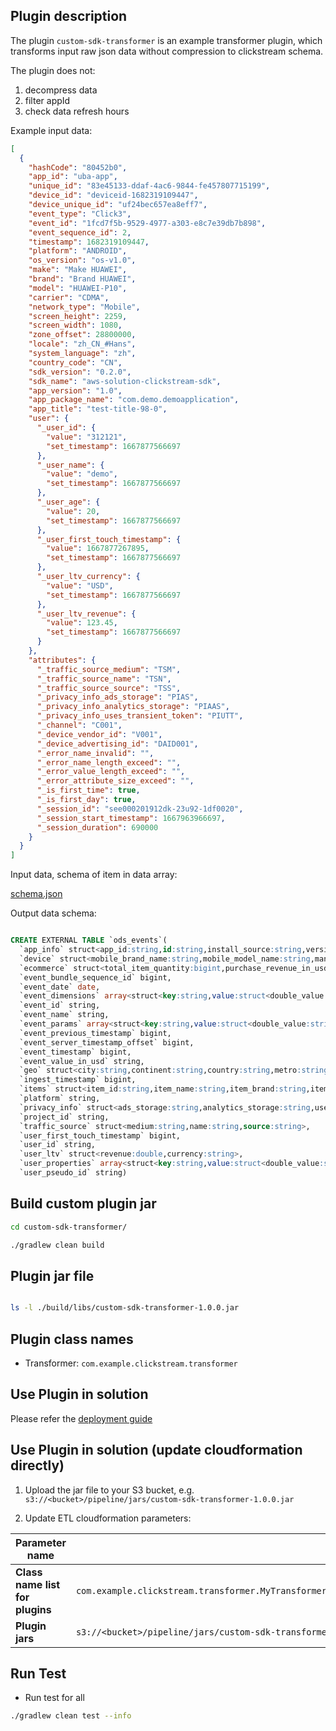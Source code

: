 ## Plugin description

The plugin `custom-sdk-transformer` is an example transformer plugin, which transforms input raw json data without compression to clickstream schema. 

The plugin does not:

1. decompress data
2. filter appId
3. check data refresh hours

Example input data:
```json
[
  {
    "hashCode": "80452b0",
    "app_id": "uba-app",
    "unique_id": "83e45133-ddaf-4ac6-9844-fe457807715199",
    "device_id": "deviceid-1682319109447",
    "device_unique_id": "uf24bec657ea8eff7",
    "event_type": "Click3",
    "event_id": "1fcd7f5b-9529-4977-a303-e8c7e39db7b898",
    "event_sequence_id": 2,
    "timestamp": 1682319109447,
    "platform": "ANDROID",
    "os_version": "os-v1.0",
    "make": "Make HUAWEI",
    "brand": "Brand HUAWEI",
    "model": "HUAWEI-P10",
    "carrier": "CDMA",
    "network_type": "Mobile",
    "screen_height": 2259,
    "screen_width": 1080,
    "zone_offset": 28800000,
    "locale": "zh_CN_#Hans",
    "system_language": "zh",
    "country_code": "CN",
    "sdk_version": "0.2.0",
    "sdk_name": "aws-solution-clickstream-sdk",
    "app_version": "1.0",
    "app_package_name": "com.demo.demoapplication",
    "app_title": "test-title-98-0",
    "user": {
      "_user_id": {
        "value": "312121",
        "set_timestamp": 1667877566697
      },
      "_user_name": {
        "value": "demo",
        "set_timestamp": 1667877566697
      },
      "_user_age": {
        "value": 20,
        "set_timestamp": 1667877566697
      },
      "_user_first_touch_timestamp": {
        "value": 1667877267895,
        "set_timestamp": 1667877566697
      },
      "_user_ltv_currency": {
        "value": "USD",
        "set_timestamp": 1667877566697
      },
      "_user_ltv_revenue": {
        "value": 123.45,
        "set_timestamp": 1667877566697
      }
    },
    "attributes": {
      "_traffic_source_medium": "TSM",
      "_traffic_source_name": "TSN",
      "_traffic_source_source": "TSS",
      "_privacy_info_ads_storage": "PIAS",
      "_privacy_info_analytics_storage": "PIAAS",
      "_privacy_info_uses_transient_token": "PIUTT",
      "_channel": "C001",
      "_device_vendor_id": "V001",
      "_device_advertising_id": "DAID001",
      "_error_name_invalid": "",
      "_error_name_length_exceed": "",
      "_error_value_length_exceed": "",
      "_error_attribute_size_exceed": "",
      "_is_first_time": true,
      "_is_first_day": true,
      "_session_id": "see000201912dk-23u92-1df0020",
      "_session_start_timestamp": 1667963966697,
      "_session_duration": 690000
    }
  }
]

```

Input data, schema of item in data array:

[schema.json](./src/main/resources/schema.json)


Output data schema:

```sql

CREATE EXTERNAL TABLE `ods_events`(
  `app_info` struct<app_id:string,id:string,install_source:string,version:string>, 
  `device` struct<mobile_brand_name:string,mobile_model_name:string,manufacturer:string,screen_width:bigint,screen_height:bigint,carrier:string,network_type:string,operating_system_version:string,operating_system:string,ua_browser:string,ua_browser_version:string,ua_os:string,ua_os_version:string,ua_device:string,ua_device_category:string,system_language:string,time_zone_offset_seconds:bigint,vendor_id:string,advertising_id:string>, 
  `ecommerce` struct<total_item_quantity:bigint,purchase_revenue_in_usd:double,purchase_revenue:double,refund_value_in_usd:double,refund_value:double,shipping_value_in_usd:double,shipping_value:double,tax_value_in_usd:double,tax_value:double,transaction_id:string,unique_items:bigint>, 
  `event_bundle_sequence_id` bigint, 
  `event_date` date,
  `event_dimensions` array<struct<key:string,value:struct<double_value:string,float_value:string,int_value:string,string_value:string>>>, 
  `event_id` string, 
  `event_name` string, 
  `event_params` array<struct<key:string,value:struct<double_value:string,float_value:string,int_value:string,string_value:string>>>, 
  `event_previous_timestamp` bigint, 
  `event_server_timestamp_offset` bigint, 
  `event_timestamp` bigint, 
  `event_value_in_usd` string, 
  `geo` struct<city:string,continent:string,country:string,metro:string,region:string,sub_continent:string,locale:string>, 
  `ingest_timestamp` bigint, 
  `items` struct<item_id:string,item_name:string,item_brand:string,item_variant:string,item_category:string,item_category2:string,item_category3:string,item_category4:string,item_category5:string,price_in_usd:double,price:double,quantity:bigint,item_revenue_in_usd:double,item_revenue:double,item_refund_in_usd:double,item_refund:double,coupon:string,affiliation:string,location_id:string,item_list_id:string,item_list_name:string,item_list_index:string,promotion_id:string,promotion_name:string,creative_name:string,creative_slot:string>, 
  `platform` string, 
  `privacy_info` struct<ads_storage:string,analytics_storage:string,uses_transient_token:string>, 
  `project_id` string, 
  `traffic_source` struct<medium:string,name:string,source:string>, 
  `user_first_touch_timestamp` bigint, 
  `user_id` string, 
  `user_ltv` struct<revenue:double,currency:string>, 
  `user_properties` array<struct<key:string,value:struct<double_value:string,float_value:string,int_value:string,string_value:string,set_timestamp_micros:bigint>>>, 
  `user_pseudo_id` string)

```



## Build custom plugin jar

```sh
cd custom-sdk-transformer/

./gradlew clean build  


```

## Plugin jar file

```sh

ls -l ./build/libs/custom-sdk-transformer-1.0.0.jar

```

## Plugin class names

- Transformer: `com.example.clickstream.transformer`


## Use Plugin in solution

Please refer the [deployment guide](link-to-be-update)

## Use Plugin in solution (update cloudformation directly)

1. Upload the jar file to your S3 bucket, e.g. `s3://<bucket>/pipeline/jars/custom-sdk-transformer-1.0.0.jar`

2. Update ETL cloudformation parameters:

| Parameter name                  | Value                                                |
|---------------------------------|------------------------------------------------------|
| **Class name list for plugins** | `com.example.clickstream.transformer.MyTransformer,software.aws.solution.clickstream.UAEnrichment,software.aws.solution.clickstream.IPEnrichment` |
| **Plugin jars**                 | `s3://<bucket>/pipeline/jars/custom-sdk-transformer-1.0.0.jar`                       |

## Run Test

- Run test for all

```sh
./gradlew clean test --info

```